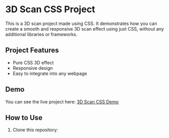 # 3D Scan CSS Project

This is a 3D scan project made using CSS. It demonstrates how you can create a smooth and responsive 3D scan effect using just CSS, without any additional libraries or frameworks.

## Project Features
- Pure CSS 3D effect
- Responsive design
- Easy to integrate into any webpage

## Demo
You can see the live project here: [3D Scan CSS Demo](https://vipbishnoi.github.io/3dscan-css/)

## How to Use
1. Clone this repository:
